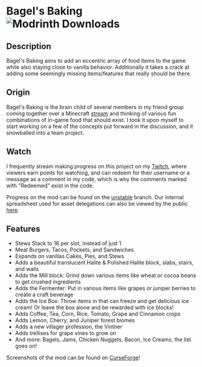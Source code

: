 # Bagel's Baking ![Modrinth Downloads](https://img.shields.io/modrinth/dt/bagels-baking?color=00AF5C&label=modrinth&style=flat&logo=modrinth)

## Description
Bagel's Baking aims to add an eccentric array of food items to the game while also staying close to vanilla
behavior. Additionally it takes a crack at adding some seemingly missing items/features that really should
be there.

## Origin
Bagel's Baking is the brain child of several members in my friend group coming together over a 
Minecraft [stream](https://twitch.tv/rrricohu) and thinking of various fun combinations of in-game 
food that should exist. I took it upon myself to start working on a few of the concepts put forward
in the discussion, and it snowballed into a team project.

## Watch
I frequently stream making progress on this project on my [Twitch](https://twitch.tv/hugeblank), where
viewers earn points for watching, and can redeem for their username or a message as a comment in my code,
which is why the comments marked with "Redeemed" exist in the code.

Progress on the mod can be found on the [unstable](https://github.com/hugeblank/Bagels_Baking/tree/unstable) branch.
Our internal spreadsheet used for asset delegations can also be viewed by the public 
[here](https://docs.google.com/spreadsheets/d/1-o5NGUhOnoCGtk7y73OyeZELCU1yozdjGx30be9ZYrQ).

## Features
- Stews Stack to 16 per slot, instead of just 1
- Meat Burgers, Tacos, Pockets, and Sandwiches
- Expands on vanillas Cakes, Pies, and Stews
- Adds a beautiful translucent Halite & Polished Halite block, slabs, stairs, and walls
- Adds the Mill block: Grind down various items like wheat or cocoa beans to get 
  crushed ingredients
- Adds the Fermenter: Put in various items like grapes or juniper berries to create a craft beverage
- Adds the Ice Box: Throw items in that can freeze and get delicious ice cream! Or leave the box 
  alone and be rewarded with ice blocks!
- Adds Coffee, Tea, Corn, Rice, Tomato, Grape and Cinnamon crops
- Adds Lemon, Cherry, and Juniper forest biomes
- Adds a new villager profession, the Vintner
- Adds trellises for grape vines to grow on
- And more: Bagels, Jams, Chicken Nuggets, Bacon, Ice Creams, the list 
  goes on!

Screenshots of the mod can be found on [CurseForge](https://www.curseforge.com/minecraft/mc-mods/bagels-baking/screenshots)!
